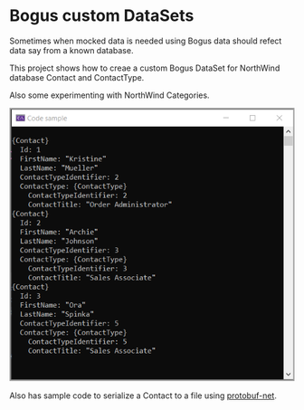 ﻿# Bogus custom DataSets

Sometimes when mocked data is needed using Bogus data should refect data say from a known database.

This project shows how to creae a custom Bogus DataSet for NorthWind database Contact and ContactType.

Also some experimenting with NorthWind Categories.

![Contacts1](assets/Contacts1.png)

Also has sample code to serialize a Contact to a file using [protobuf-net](https://github.com/protobuf-net/protobuf-net).